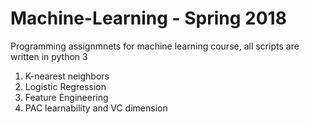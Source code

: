 # Machine-Learning - Spring 2018
Programming assignmnets for machine learning course, all scripts are written in python 3
1. K-nearest neighbors
2. Logistic Regression
3. Feature Engineering
4. PAC learnability and VC dimension
